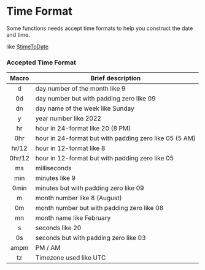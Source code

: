 # Time Format
Some functions needs accept time formats to help you construct the date and time.

like [$timeToDate](../Date/timeToDate.md)

### Accepted Time Format
| Macro | Brief description |
|:-------:|-------------------|
| d | day number of the month like 9 |
| 0d | day number but with padding zero like 09 |
| dn | day name of the week like Sunday |
| y | year number like 2022 |
| hr | hour in 24-format like 20 (8 PM) |
| 0hr | hour in 24-format but with padding zero like 05 (5 AM)  |
| hr/12 | hour in 12-format like 8 |
| 0hr/12 | hour in 12-format but with padding zero like 05 |
| ms | milliseconds |
| min | minutes like 9 |
| 0min | minutes but with padding zero like 09 |
| m | month number like 8 (August) |
| 0m | month number but with padding zero like 08  |
| mn | month name like February |
| s | seconds like 20 |
| 0s | seconds but with padding zero like 03 |
| ampm | PM / AM |
| tz | Timezone used like UTC |